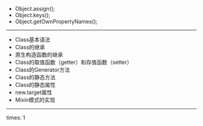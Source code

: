 + Object.assign();
+ Object.keys();
+ Object.getOwnPropertyNames();

---

+ Class基本语法
+ Class的继承
+ 原生构造函数的继承
+ Class的取值函数（getter）和存值函数（setter）
+ Class的Generator方法
+ Class的静态方法
+ Class的静态属性
+ new.target属性
+ Mixin模式的实现

---
times: 1
